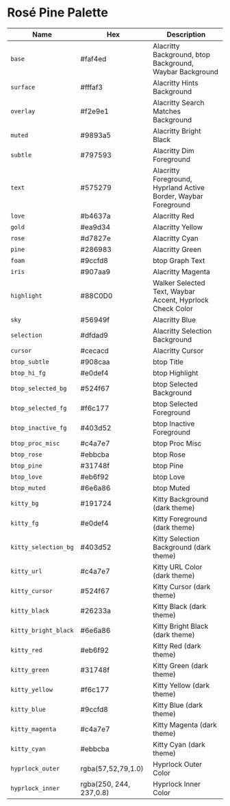 # Rosé Pine Palette

| Name | Hex | Description |
|---|---|---|
| `base` | #faf4ed | Alacritty Background, btop Background, Waybar Background |
| `surface` | #fffaf3 | Alacritty Hints Background |
| `overlay` | #f2e9e1 | Alacritty Search Matches Background |
| `muted` | #9893a5 | Alacritty Bright Black |
| `subtle` | #797593 | Alacritty Dim Foreground |
| `text` | #575279 | Alacritty Foreground, Hyprland Active Border, Waybar Foreground |
| `love` | #b4637a | Alacritty Red |
| `gold` | #ea9d34 | Alacritty Yellow |
| `rose` | #d7827e | Alacritty Cyan |
| `pine` | #286983 | Alacritty Green |
| `foam` | #9ccfd8 | btop Graph Text |
| `iris` | #907aa9 | Alacritty Magenta |
| `highlight` | #88C0D0 | Walker Selected Text, Waybar Accent, Hyprlock Check Color |
| `sky` | #56949f | Alacritty Blue |
| `selection` | #dfdad9 | Alacritty Selection Background |
| `cursor` | #cecacd | Alacritty Cursor |
| `btop_subtle` | #908caa | btop Title |
| `btop_hi_fg` | #e0def4 | btop Highlight |
| `btop_selected_bg` | #524f67 | btop Selected Background |
| `btop_selected_fg` | #f6c177 | btop Selected Foreground |
| `btop_inactive_fg` | #403d52 | btop Inactive Foreground |
| `btop_proc_misc` | #c4a7e7 | btop Proc Misc |
| `btop_rose` | #ebbcba | btop Rose |
| `btop_pine` | #31748f | btop Pine |
| `btop_love` | #eb6f92 | btop Love |
| `btop_muted` | #6e6a86 | btop Muted |
| `kitty_bg` | #191724 | Kitty Background (dark theme) |
| `kitty_fg` | #e0def4 | Kitty Foreground (dark theme) |
| `kitty_selection_bg` | #403d52 | Kitty Selection Background (dark theme) |
| `kitty_url` | #c4a7e7 | Kitty URL Color (dark theme) |
| `kitty_cursor` | #524f67 | Kitty Cursor (dark theme) |
| `kitty_black` | #26233a | Kitty Black (dark theme) |
| `kitty_bright_black` | #6e6a86 | Kitty Bright Black (dark theme) |
| `kitty_red` | #eb6f92 | Kitty Red (dark theme) |
| `kitty_green` | #31748f | Kitty Green (dark theme) |
| `kitty_yellow` | #f6c177 | Kitty Yellow (dark theme) |
| `kitty_blue` | #9ccfd8 | Kitty Blue (dark theme) |
| `kitty_magenta` | #c4a7e7 | Kitty Magenta (dark theme) |
| `kitty_cyan` | #ebbcba | Kitty Cyan (dark theme) |
| `hyprlock_outer` | rgba(57,52,79,1.0) | Hyprlock Outer Color |
| `hyprlock_inner` | rgba(250, 244, 237,0.8) | Hyprlock Inner Color |
